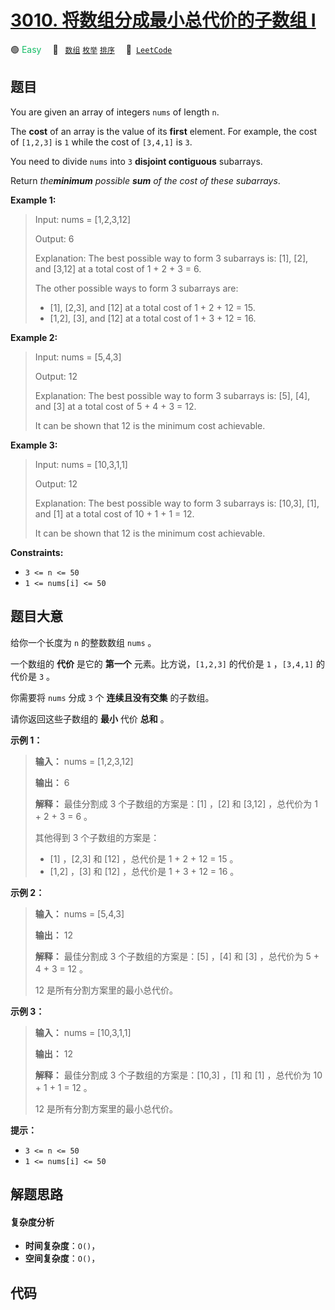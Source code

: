# [3010. 将数组分成最小总代价的子数组 I](https://leetcode.com/problems/divide-an-array-into-subarrays-with-minimum-cost-i)

🟢 <font color=#15bd66>Easy</font>&emsp; 🔖&ensp; [`数组`](/leetcode/outline/tag/array.md) [`枚举`](/leetcode/outline/tag/enumeration.md) [`排序`](/leetcode/outline/tag/sorting.md)&emsp; 🔗&ensp;[`LeetCode`](https://leetcode.com/problems/divide-an-array-into-subarrays-with-minimum-cost-i)

## 题目

You are given an array of integers `nums` of length `n`.

The **cost** of an array is the value of its **first** element. For example,
the cost of `[1,2,3]` is `1` while the cost of `[3,4,1]` is `3`.

You need to divide `nums` into `3` **disjoint contiguous** subarrays.

Return _the**minimum** possible **sum** of the cost of these subarrays_.



**Example 1:**

> Input: nums = [1,2,3,12]
> 
> Output: 6
> 
> Explanation: The best possible way to form 3 subarrays is: [1], [2], and [3,12] at a total cost of 1 + 2 + 3 = 6.
> 
> The other possible ways to form 3 subarrays are:
> - [1], [2,3], and [12] at a total cost of 1 + 2 + 12 = 15.
> - [1,2], [3], and [12] at a total cost of 1 + 3 + 12 = 16.

**Example 2:**

> Input: nums = [5,4,3]
> 
> Output: 12
> 
> Explanation: The best possible way to form 3 subarrays is: [5], [4], and [3] at a total cost of 5 + 4 + 3 = 12.
> 
> It can be shown that 12 is the minimum cost achievable.

**Example 3:**

> Input: nums = [10,3,1,1]
> 
> Output: 12
> 
> Explanation: The best possible way to form 3 subarrays is: [10,3], [1], and [1] at a total cost of 10 + 1 + 1 = 12.
> 
> It can be shown that 12 is the minimum cost achievable.

**Constraints:**

  * `3 <= n <= 50`
  * `1 <= nums[i] <= 50`


## 题目大意

给你一个长度为 `n` 的整数数组 `nums` 。

一个数组的 **代价**  是它的 **第一个**  元素。比方说，`[1,2,3]` 的代价是 `1` ，`[3,4,1]` 的代价是 `3` 。

你需要将 `nums` 分成 `3` 个 **连续且没有交集**  的子数组。

请你返回这些子数组的 **最小**  代价 **总和**  。



**示例 1：**

> 
> 
> 
> 
> 
> **输入：** nums = [1,2,3,12]
> 
> **输出：** 6
> 
> **解释：** 最佳分割成 3 个子数组的方案是：[1] ，[2] 和 [3,12] ，总代价为 1 + 2 + 3 = 6 。
> 
> 其他得到 3 个子数组的方案是：
> - [1] ，[2,3] 和 [12] ，总代价是 1 + 2 + 12 = 15 。
> - [1,2] ，[3] 和 [12] ，总代价是 1 + 3 + 12 = 16 。
> 
> 

**示例 2：**

> 
> 
> 
> 
> 
> **输入：** nums = [5,4,3]
> 
> **输出：** 12
> 
> **解释：** 最佳分割成 3 个子数组的方案是：[5] ，[4] 和 [3] ，总代价为 5 + 4 + 3 = 12 。
> 
> 12 是所有分割方案里的最小总代价。
> 
> 

**示例 3：**

> 
> 
> 
> 
> 
> **输入：** nums = [10,3,1,1]
> 
> **输出：** 12
> 
> **解释：** 最佳分割成 3 个子数组的方案是：[10,3] ，[1] 和 [1] ，总代价为 10 + 1 + 1 = 12 。
> 
> 12 是所有分割方案里的最小总代价。
> 
> 



**提示：**

  * `3 <= n <= 50`
  * `1 <= nums[i] <= 50`


## 解题思路

#### 复杂度分析

- **时间复杂度**：`O()`，
- **空间复杂度**：`O()`，

## 代码

```javascript

```